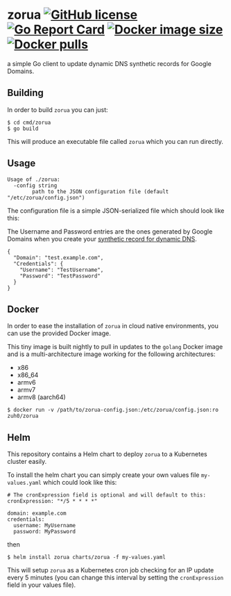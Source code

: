 # zorua [![GitHub license](https://img.shields.io/github/license/zuh0/zorua.svg)](https://github.com/zuh0/zorua/blob/master/LICENSE.md) [![Go Report Card](https://goreportcard.com/badge/github.com/zuh0/zorua)](https://goreportcard.com/report/github.com/zuh0/zorua) [![Docker image size](https://img.shields.io/docker/image-size/zuh0/zorua/latest)](https://hub.docker.com/r/zuh0/zorua) [![Docker pulls](https://img.shields.io/docker/pulls/zuh0/zorua)](https://hub.docker.com/r/zuh0/zorua/)

a simple Go client to update dynamic DNS synthetic records for Google Domains.

## Building

In order to build `zorua` you can just:

```
$ cd cmd/zorua 
$ go build
```

This will produce an executable file called `zorua` which you can run directly.

## Usage

```
Usage of ./zorua:
  -config string
    	path to the JSON configuration file (default "/etc/zorua/config.json")
```

The configuration file is a simple JSON-serialized file which should look like this:

The Username and Password entries are the ones generated by Google Domains when
you create your [synthetic record for dynamic DNS](https://support.google.com/domains/answer/6147083?hl=en).

```
{
  "Domain": "test.example.com",
  "Credentials": {
    "Username": "TestUsername",
    "Password": "TestPassword"
  }
}
```

## Docker

In order to ease the installation of `zorua` in cloud native environments, you
can use the provided Docker image.

This tiny image is built nightly to pull in updates to the `golang` Docker
image and is a multi-architecture image working for the following
architectures:

* x86
* x86_64
* armv6
* armv7
* armv8 (aarch64)

```
$ docker run -v /path/to/zorua-config.json:/etc/zorua/config.json:ro zuh0/zorua
```

## Helm

This repository contains a Helm chart to deploy `zorua` to a Kubernetes cluster
easily.

To install the helm chart you can simply create your own values file
`my-values.yaml` which could look like this:

```
# The cronExpression field is optional and will default to this:
cronExpression: "*/5 * * * *"

domain: example.com
credentials:
  username: MyUsername
  password: MyPassword
```

then

```
$ helm install zorua charts/zorua -f my-values.yaml
```

This will setup `zorua` as a Kubernetes cron job checking for an IP update
every 5 minutes (you can change this interval by setting the `cronExpression`
field in your values file).

